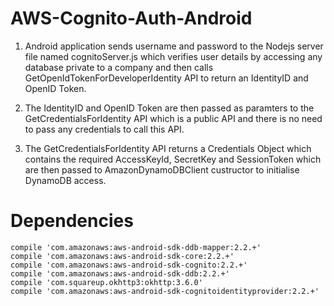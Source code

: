 # AWS-Cognito-Auth-Android

1. Android application sends username and password to the Nodejs server file named cognitoServer.js which verifies user details by accessing any database private to a company and then calls GetOpenIdTokenForDeveloperIdentity API to return an IdentityID and OpenID Token.

2. The IdentityID and OpenID Token are then passed as paramters to the GetCredentialsForIdentity API which is a public API and there is no need to pass any credentials to call this API.

3. The GetCredentialsForIdentity API returns a Credentials Object which contains the required AccessKeyId, SecretKey and SessionToken which are then passed to AmazonDynamoDBClient custructor to initialise DynamoDB access.


# Dependencies

    compile 'com.amazonaws:aws-android-sdk-ddb-mapper:2.2.+'
    compile 'com.amazonaws:aws-android-sdk-core:2.2.+'
    compile 'com.amazonaws:aws-android-sdk-cognito:2.2.+'
    compile 'com.amazonaws:aws-android-sdk-ddb:2.2.+'
    compile 'com.squareup.okhttp3:okhttp:3.6.0'
    compile 'com.amazonaws:aws-android-sdk-cognitoidentityprovider:2.2.+'
